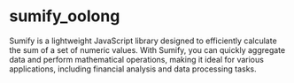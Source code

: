 # sumify_oolong

Sumify is a lightweight JavaScript library designed to efficiently calculate the sum of a set of numeric values. With Sumify, you can quickly aggregate data and perform mathematical operations, making it ideal for various applications, including financial analysis and data processing tasks.